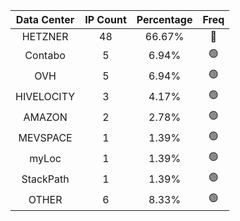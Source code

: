| Data Center | IP Count | Percentage | Freq |
|:------------:|:--------:|:-----------:|:-----:|
| HETZNER | 48 | 66.67% | 🔴 |
| Contabo | 5 | 6.94% | 🟢 |
| OVH | 5 | 6.94% | 🟢 |
| HIVELOCITY | 3 | 4.17% | 🟢 |
| AMAZON | 2 | 2.78% | 🟢 |
| MEVSPACE | 1 | 1.39% | 🟢 |
| myLoc | 1 | 1.39% | 🟢 |
| StackPath | 1 | 1.39% | 🟢 |
| OTHER | 6 | 8.33% | 🟢 |